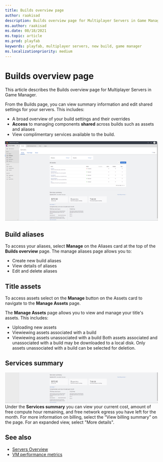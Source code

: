 ```yaml
---
title: Builds overview page
author: raakisad
description: Builds overview page for Multiplayer Servers in Game Manager
ms.author: raakisad
ms.date: 08/18/2021
ms.topic: article
ms.prod: playfab
keywords: playfab, multiplayer servers, new build, game manager 
ms.localizationpriority: medium
---
```


# Builds overview page

This article describes the Builds overview page for Multiplayer Servers in Game Manager. 

From the Builds page, you can view summary information and edit shared settings for your servers. This includes: 

* A broad overview of your build settings and their overrides
* **Access** to managing components **shared** across builds such as assets and aliases
* View complimentary services available to the build. 

![PlayFab Multiplayer Server build overview](media/build-overview.png)

## Build aliases

To access your aliases, select  **Manage**  on the Aliases card at the top of the  **Builds overview**  page. 
The manage aliases page allows you to: 
* Create new build aliases 
* View details of aliases
* Edit and delete aliases 

## Title assets

To access assets select on the **Manage**  button on the Assets card to navigate to the  **Manage Assets**  page. 

The **Manage Assets** page allows you to view and manage your title's assets. This includes:
* Uploading new assets
* Viewiewing assets associated with a build
* Viewiewing assets unassociated with a build
Both assets associated and unassociated with a build may be downloaded to a local disk. Only assets unassociated with a build can be selected for deletion. 

## Services summary
![PlayFab Multiplayer Server services summary](media/services-summary.png)
Under the **Services summary** you can view your current cost, amount of free compute hour remaining, and free network egress you have left for the month. For more information on billing, select the “View billing summary” on the page. For an expanded view, select "More details".  

## See also
* [Servers Overview](build-server-overview.md)
* [VM performance metrics](vm-metrics.md)